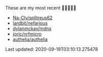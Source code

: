 These are my most recent 🌟🌟🌟🌟🌟

* [Na-Cly/splitreus62](https://github.com/Na-Cly/splitreus62)
* [lardbit/nefarious](https://github.com/lardbit/nefarious)
* [dylanmckay/mdns](https://github.com/dylanmckay/mdns)
* [joric/nrfmicro](https://github.com/joric/nrfmicro)
* [authelia/authelia](https://github.com/authelia/authelia)

Last updated: 2020-09-19T03:10:13.275478
